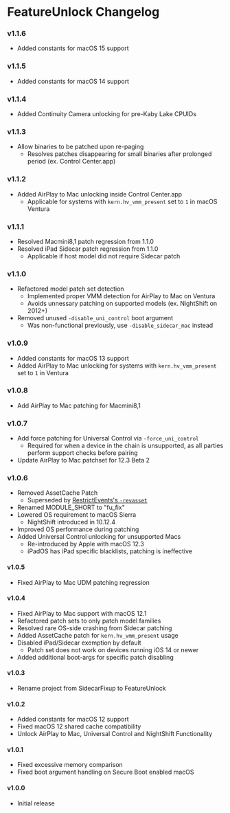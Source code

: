 FeatureUnlock Changelog
======================
### v1.1.6
- Added constants for macOS 15 support

### v1.1.5
- Added constants for macOS 14 support

### v1.1.4
- Added Continuity Camera unlocking for pre-Kaby Lake CPUIDs

### v1.1.3
- Allow binaries to be patched upon re-paging
  - Resolves patches disappearing for small binaries after prolonged period (ex. Control Center.app)

### v1.1.2
- Added AirPlay to Mac unlocking inside Control Center.app
  - Applicable for systems with `kern.hv_vmm_present` set to `1` in macOS Ventura

### v1.1.1
- Resolved Macmini8,1 patch regression from 1.1.0
- Resolved iPad Sidecar patch regression from 1.1.0
  - Applicable if host model did not require Sidecar patch

### v1.1.0
- Refactored model patch set detection
  - Implemented proper VMM detection for AirPlay to Mac on Ventura
  - Avoids unnessary patching on supported models (ex. NightShift on 2012+)
- Removed unused `-disable_uni_control` boot argument
  - Was non-functional previously, use `-disable_sidecar_mac` instead

### v1.0.9
- Added constants for macOS 13 support
- Added AirPlay to Mac unlocking for systems with `kern.hv_vmm_present` set to `1` in Ventura

### v1.0.8
- Add AirPlay to Mac patching for Macmini8,1

### v1.0.7
- Add force patching for Universal Control via `-force_uni_control`
  - Required for when a device in the chain is unsupported, as all parties perform support checks before pairing
- Update AirPlay to Mac patchset for 12.3 Beta 2

### v1.0.6
- Removed AssetCache Patch
  - Superseded by [RestrictEvents's `-revasset`](https://github.com/acidanthera/RestrictEvents)
- Renamed MODULE_SHORT to "fu_fix"
- Lowered OS requirement to macOS Sierra
  - NightShift introduced in 10.12.4
- Improved OS performance during patching
- Added Universal Control unlocking for unsupported Macs
  - Re-introduced by Apple with macOS 12.3
  - iPadOS has iPad specific blacklists, patching is ineffective

#### v1.0.5
- Fixed AirPlay to Mac UDM patching regression

#### v1.0.4
- Fixed AirPlay to Mac support with macOS 12.1
- Refactored patch sets to only patch model families
- Resolved rare OS-side crashing from Sidecar patching
- Added AssetCache patch for `kern.hv_vmm_present` usage
- Disabled iPad/Sidecar exemption by default
  - Patch set does not work on devices running iOS 14 or newer
- Added additional boot-args for specific patch disabling

#### v1.0.3
- Rename project from SidecarFixup to FeatureUnlock

#### v1.0.2
- Added constants for macOS 12 support
- Fixed macOS 12 shared cache compatibility
- Unlock AirPlay to Mac, Universal Control and NightShift Functionality

#### v1.0.1
- Fixed excessive memory comparison
- Fixed boot argument handling on Secure Boot enabled macOS

#### v1.0.0
- Initial release
